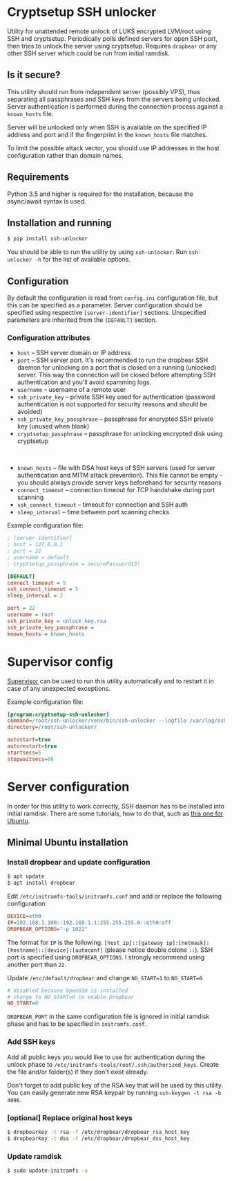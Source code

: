 # Cryptsetup SSH unlocker

Utility for unattended remote unlock of LUKS encrypted LVM/root using SSH and cryptsetup.
Periodically polls defined servers for open SSH port, then tries to unlock the server using cryptsetup.
Requires `dropbear` or any other SSH server which could be run from initial ramdisk.

## Is it secure?
This utility should run from independent server (possibly VPS), thus separating all passphrases and SSH
keys from the servers being unlocked. Server authentication is performed during the connection process
against a `known_hosts` file.

Server will be unlocked only when SSH is available on the specified IP address and port and if
the fingerprint in the `known_hosts` file matches.

To limit the possible attack vector, you should use IP addresses in the host configuration rather than domain names.

## Requirements

Python 3.5 and higher is required for the installation, because the async/await syntax is used.

## Installation and running

```bash
$ pip install ssh-unlocker
```

You should be able to run the utility by using `ssh-unlocker`. Run `ssh-unlocker -h` for the list of available options.

## Configuration

By default the configuration is read from `config.ini` configuration file, but this can be specified as a parameter.
Server configuration should be specified using respective `[server-identifier]` sections.
Unspecified parameters are inherited from the `[DEFAULT]` section.

### Configuration attributes

- `host` – SSH server domain or IP address
- `port` – SSH server port. It's recommended to run the dropbear SSH daemon for unlocking on a port that is closed on a
running (unlocked) server. This way the connection will be closed before attempting SSH authentication and you'll avoid spamming logs.
- `username` – username of a remote user
- `ssh_private_key` – private SSH key used for authentication (password authentication is not supported for security reasons and should be avoided)
- `ssh_private_key_passphrase` – passphrase for encrypted SSH private key (unused when blank)
- `cryptsetup_passphrase` – passphrase for unlocking encrypted disk using cryptsetup 

<br>

- `known_hosts` – file with DSA host keys of SSH servers (used for server authentication and MITM attack prevention). This file cannot be empty - you should always provide server keys beforehand for security reasons
- `connect_timeout` – connection timeout for TCP handshake during port scanning
- `ssh_connect_timeout` – timeout for connection and SSH auth
- `sleep_interval` – time between port scanning checks

Example configuration file:
```ini
; [server-identifier]
; host = 127.0.0.1
; port = 22
; username = default
; cryptsetup_passphrase = securePassword13!

[DEFAULT]
connect_timeout = 5
ssh_connect_timeout = 5
sleep_interval = 2

port = 22
username = root
ssh_private_key = unlock_key.rsa
ssh_private_key_passphrase =
known_hosts = known_hosts
```

# Supervisor config
[Supervisor](http://supervisord.org/) can be used to run this utility automatically and to restart it
in case of any unexpected exceptions.

Example configuration file:
```ini
[program:cryptsetup-ssh-unlocker]
command=/root/ssh-unlocker/venv/bin/ssh-unlocker --logfile /var/log/ssh-unlocker
directory=/root/ssh-unlocker/

autostart=true
autorestart=true
startsecs=5
stopwaitsecs=60
```

# Server configuration
In order for this utility to work correctly, SSH daemon has to be installed into initial ramdisk.
There are some tutorials, how to do that, such as [this one for Ubuntu](https://stinkyparkia.wordpress.com/2014/10/14/remote-unlocking-luks-encrypted-lvm-using-dropbear-ssh-in-ubuntu-server-14-04-1-with-static-ipst/).

## Minimal Ubuntu installation

### Install dropbear and update configuration

```bash
$ apt update
$ apt install dropbear
```

Edit `/etc/initramfs-tools/initramfs.conf` and add or replace the following configuration:
```ini
DEVICE=eth0
IP=192.168.1.100::192.168.1.1:255.255.255.0::eth0:off
DROPBEAR_OPTIONS="-p 1022"
```

The format for `IP` is the following: `[host ip]::[gateway ip]:[netmask]:[hostname]::[device]:[autoconf]`
(please notice double colons `::`). SSH port is specified using `DROPBEAR_OPTIONS`. I strongly recommend using another port than `22`.

Update `/etc/default/dropbear` and 
change `NO_START=1` to `NO_START=0`
```ini
# disabled because OpenSSH is installed
# change to NO_START=0 to enable Dropbear
NO_START=0
```

`DROPBEAR_PORT` in the same configuration file is ignored in initial ramdisk phase and has to be specified in `initramfs.conf`.

### Add SSH keys

Add all public keys you would like to use for authentication during the unlock phase to `/etc/initramfs-tools/root/.ssh/authorized_keys`.
Create the file and/or folder(s) if they don't exist already.

Don't forget to add public key of the RSA key that will be used by this utility.
You can easily generate new RSA keypair by running `ssh-keygen -t rsa -b 4096`.

### [optional] Replace original host keys

```bash
$ dropbearkey -t rsa -f /etc/dropbear/dropbear_rsa_host_key
$ dropbearkey -t dss -f /etc/dropbear/dropbear_dss_host_key
```

### Update ramdisk

```bash
$ sudo update-initramfs -u
```

